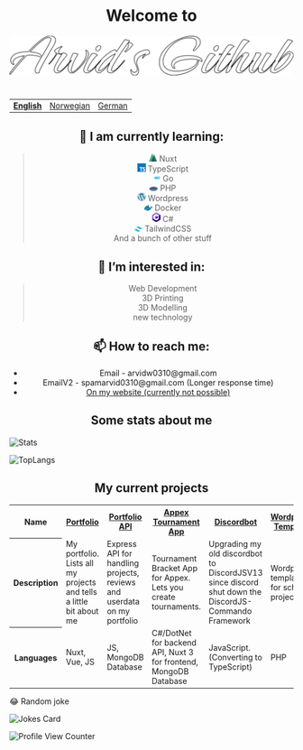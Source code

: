 
<h1 align="center">Welcome to</h1>
<img src="icons/arvid2.svg">

<h1></h1>
<table align="center">
  <tr>
    <td><b><u><a href="README.md">English</a></b></u></td>
    <td><a href="README_no.md">Norwegian</a></td>
    <td><a href="README_de.md">German</a></td>
  </tr>
</table>

<h2 align="center">🌱 I am currently learning:</h2>
<blockquote align="center">
  <img width="15"src="icons/nuxt.png" /> Nuxt<br>
  <img width="15"src="icons/typescript.png" /> TypeScript<br>
  <img width="15"src="icons/go.png" /> Go<br>
  <img width="15"src="icons/php.png" /> PHP<br>
  <img width="15"src="icons/wordpress.png" /> Wordpress<br>
  <img width="15"src="icons/docker.png" /> Docker<br>
  <img width="15"src="icons/csharp.png" /> C#<br>
  <img width="15"src="icons/tailwind.png" /> TailwindCSS<br>
  And a bunch of other stuff
</blockquote>



<h2 align="center">👀 I’m interested in:</h2>
<blockquote align="center">
  Web Development<br>
  3D Printing<br>
  3D Modelling<br>
  new technology<br>
</blockquote>


<h2 align="center">📫 How to reach me: </h6>
<ul align="center">
  <li align="center">Email - arvidw0310@gmail.com</li>
  <li align="center">EmailV2 - spamarvid0310@gmail.com (Longer response time)</li>
  <li align="center"><a href="https://arvidw.space">On my website (currently not possible)</a></li>
</ul>



<h2 align="center">Some stats about me</h2>

![Stats](https://github-readme-stats.vercel.app/api?username=ArvidWedtstein&show_icons=true&count_private=true&bg_color=30,dd3e54,ff5e62,ff9966&title_color=fff&text_color=fff)

![TopLangs](https://github-readme-stats.vercel.app/api/top-langs/?username=arvidwedtstein&theme=github_dark&langs_count=10&locale=en&hide_border=false&layout=compact&custom_title=My%20Most%20Used%20Languages&bg_color=30,dd3e54,ff5e62,ff9966&title_color=fff&text_color=fff&border_color=fff)


<!-- <img src="https://githubembed.vercel.app/"> -->


<h2 align="center">My current projects</h2>

<table align="center">
  <tr>
    <th>Name</th>
    <th><a href="https://github.com/ArvidWedtstein/Nuxt-Website">Portfolio</a></th>
    <th><a href="https://github.com/ArvidWedtstein/Website-API">Portfolio API</a></th>
    <th><a href="https://github.com/appex/appex-tournaments">Appex Tournament App</a></th>
    <th><a href="https://github.com/ArvidWedtstein/DiscordbotV13">Discordbot</a></th>
    <th><a href="https://github.com/ArvidWedtstein/Devco">Wordpress Template</a></th>
  </tr>
  <tr>
    <th>Description</th>
    <td>My portfolio. Lists all my projects and tells a little bit about me</td>
    <td>Express API for handling projects, reviews and userdata on my portfolio</td>
    <td>Tournament Bracket App for Appex. Lets you create tournaments.</td>
    <td>Upgrading my old discordbot to DiscordJSV13 since discord shut down the DiscordJS-Commando Framework</td>
    <td>Wordpress template for school project</td>
  </tr>
  <tr>
    <th>Languages</th>
    <td>Nuxt, Vue, JS</td>
    <td>JS, MongoDB Database</td>
    <td>C#/DotNet for backend API, Nuxt 3 for frontend, MongoDB Database</td>
    <td>JavaScript. (Converting to TypeScript)</td>
    <td>PHP</td>
  </tr>
</table>
<!-- <p align="center">
  <a href="https://github.com/ArvidWedtstein/Nuxt-Website">
    <img align="center" src="https://github-readme-stats.vercel.app/api/pin/?username=arvidwedtstein&repo=nuxt-website" />
  </a>
  <a href="https://github.com/ArvidWedtstein/Website-API">
    <img align="center" src="https://github-readme-stats.vercel.app/api/pin/?username=arvidwedtstein&repo=website-api" />
  </a>
  <a href="https://github.com/ArvidWedtstein/DiscordbotV13">
    <img align="center" src="https://github-readme-stats.vercel.app/api/pin/?username=arvidwedtstein&repo=discordbotv13" />
  </a>
</p> -->

</h4>😂 Random joke</h4>

![Jokes Card](https://readme-jokes.vercel.app/api)





![Profile View Counter](https://komarev.com/ghpvc/?username=arvidwedtstein)

